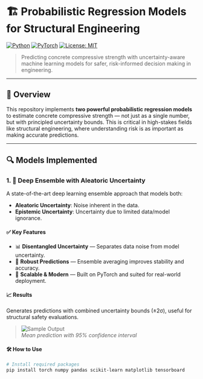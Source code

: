 # 🏗️ Probabilistic Regression Models for Structural Engineering

[![Python](https://img.shields.io/badge/Python-3.8+-blue?logo=python)](https://www.python.org/)
[![PyTorch](https://img.shields.io/badge/PyTorch-1.13+-ee4c2c?logo=pytorch)](https://pytorch.org/)
[![License: MIT](https://img.shields.io/badge/License-MIT-green.svg)](LICENSE)

> Predicting concrete compressive strength with uncertainty-aware machine learning models for safer, risk-informed decision making in engineering.

---

## 📌 Overview

This repository implements **two powerful probabilistic regression models** to estimate concrete compressive strength — not just as a single number, but with principled uncertainty bounds. This is critical in high-stakes fields like structural engineering, where understanding risk is as important as making accurate predictions.

---

## 🔍 Models Implemented

### 1. 🧠 Deep Ensemble with Aleatoric Uncertainty

A state-of-the-art deep learning ensemble approach that models both:

- **Aleatoric Uncertainty**: Noise inherent in the data.
- **Epistemic Uncertainty**: Uncertainty due to limited data/model ignorance.

#### ✅ Key Features
- 📊 **Disentangled Uncertainty** — Separates data noise from model uncertainty.
- 🧪 **Robust Predictions** — Ensemble averaging improves stability and accuracy.
- 🚀 **Scalable & Modern** — Built on PyTorch and suited for real-world deployment.

#### 📈 Results
Generates predictions with combined uncertainty bounds (±2σ), useful for structural safety evaluations.

> ![Sample Output](docs/deep_ensemble_uncertainty_plot.png)  
> *Mean prediction with 95% confidence interval*

#### 🛠️ How to Use

```bash
# Install required packages
pip install torch numpy pandas scikit-learn matplotlib tensorboard
